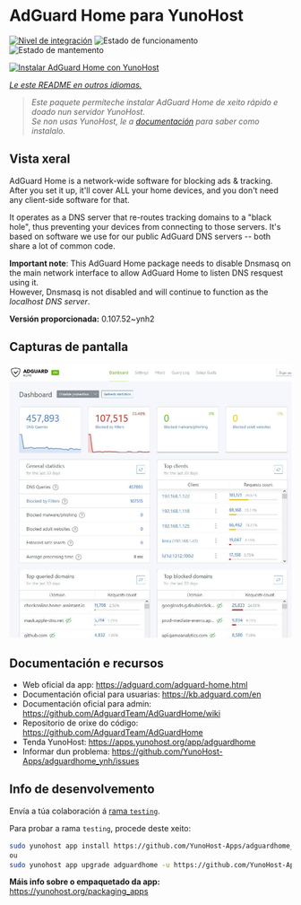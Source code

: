 <!--
NOTA: Este README foi creado automáticamente por <https://github.com/YunoHost/apps/tree/master/tools/readme_generator>
NON debe editarse manualmente.
-->

# AdGuard Home para YunoHost

[![Nivel de integración](https://dash.yunohost.org/integration/adguardhome.svg)](https://ci-apps.yunohost.org/ci/apps/adguardhome/) ![Estado de funcionamento](https://ci-apps.yunohost.org/ci/badges/adguardhome.status.svg) ![Estado de mantemento](https://ci-apps.yunohost.org/ci/badges/adguardhome.maintain.svg)

[![Instalar AdGuard Home con YunoHost](https://install-app.yunohost.org/install-with-yunohost.svg)](https://install-app.yunohost.org/?app=adguardhome)

*[Le este README en outros idiomas.](./ALL_README.md)*

> *Este paquete permíteche instalar AdGuard Home de xeito rápido e doado nun servidor YunoHost.*  
> *Se non usas YunoHost, le a [documentación](https://yunohost.org/install) para saber como instalalo.*

## Vista xeral

AdGuard Home is a network-wide software for blocking ads & tracking. After you set it up, it'll cover ALL your home devices, and you don't need any client-side software for that.

It operates as a DNS server that re-routes tracking domains to a "black hole", thus preventing your devices from connecting to those servers. It's based on software we use for our public AdGuard DNS servers -- both share a lot of common code.

**Important note**: This AdGuard Home package needs to disable Dnsmasq on the main network interface to allow AdGuard Home to listen DNS resquest using it.  
However, Dnsmasq is not disabled and will continue to function as the *localhost DNS server*.


**Versión proporcionada:** 0.107.52~ynh2

## Capturas de pantalla

![Captura de pantalla de AdGuard Home](./doc/screenshots/screenshot.jpg)

## Documentación e recursos

- Web oficial da app: <https://adguard.com/adguard-home.html>
- Documentación oficial para usuarias: <https://kb.adguard.com/en>
- Documentación oficial para admin: <https://github.com/AdguardTeam/AdGuardHome/wiki>
- Repositorio de orixe do código: <https://github.com/AdguardTeam/AdGuardHome>
- Tenda YunoHost: <https://apps.yunohost.org/app/adguardhome>
- Informar dun problema: <https://github.com/YunoHost-Apps/adguardhome_ynh/issues>

## Info de desenvolvemento

Envía a túa colaboración á [rama `testing`](https://github.com/YunoHost-Apps/adguardhome_ynh/tree/testing).

Para probar a rama `testing`, procede deste xeito:

```bash
sudo yunohost app install https://github.com/YunoHost-Apps/adguardhome_ynh/tree/testing --debug
ou
sudo yunohost app upgrade adguardhome -u https://github.com/YunoHost-Apps/adguardhome_ynh/tree/testing --debug
```

**Máis info sobre o empaquetado da app:** <https://yunohost.org/packaging_apps>
